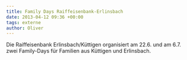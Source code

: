 ```yaml
---
title: Family Days Raiffeisenbank-Erlinsbach
date: 2013-04-12 09:36 +00:00
tags: externe
author: Oliver
---
```


Die Raiffeisenbank Erlinsbach/Küttigen organisiert am 22.6. und am 6.7. zwei Family-Days für Familien aus Küttigen und Erlinsbach.

